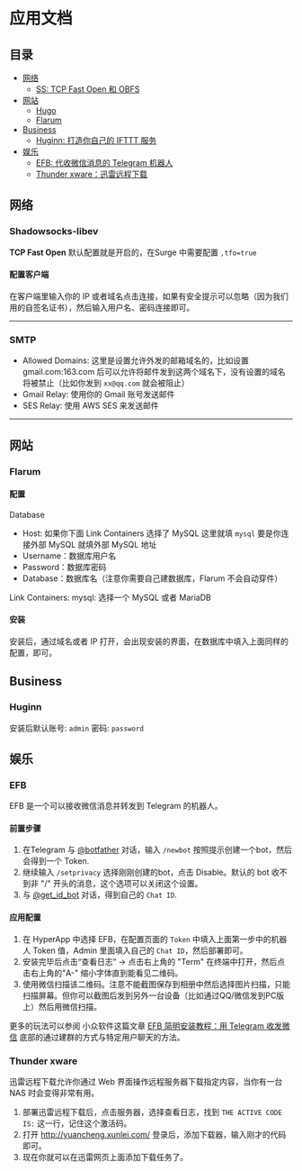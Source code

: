 # 应用文档


## 目录
* [网络](#网络)
    * [SS: TCP Fast Open 和 OBFS](#shadowsocks-libev)
* [网站](#网站)
    * [Hugo](#hugo)
    * [Flarum](#flarum)
* [Business](#business)
    * [Huginn: 打造你自己的 IFTTT 服务](#Huginn)
* [娱乐](#娱乐)
    * [EFB: 代收微信消息的 Telegram 机器人](#efb)
    * [Thunder xware：迅雷远程下载](#thunder-xware)


## 网络

### Shadowsocks-libev

**TCP Fast Open**
默认配置就是开启的，在Surge 中需要配置 `,tfo=true`



#### 配置客户端

在客户端里输入你的 IP 或者域名点击连接，如果有安全提示可以忽略（因为我们用的自签名证书），然后输入用户名、密码连接即可。

---

### SMTP

* Allowed Domains: 这里是设置允许外发的邮箱域名的，比如设置 gmail.com:163.com 后可以允许将邮件发到这两个域名下，没有设置的域名将被禁止（比如你发到 `xx@qq.com` 就会被阻止）
* Gmail Relay: 使用你的 Gmail 账号发送邮件
* SES Relay: 使用 AWS SES 来发送邮件

---

## 网站

### Flarum

#### 配置

Database
* Host: 如果你下面 Link Containers 选择了 MySQL 这里就填 `mysql` 要是你连接外部 MySQL 就填外部 MySQL 地址
* Username：数据库用户名
* Password：数据库密码
* Database：数据库名（注意你需要自己建数据库，Flarum 不会自动穿件）

Link Containers:
mysql: 选择一个 MySQL 或者 MariaDB

#### 安装

安装后，通过域名或者 IP 打开，会出现安装的界面，在数据库中填入上面同样的配置，即可。


## Business

### Huginn

安装后默认账号: `admin` 密码: `password`


## 娱乐

### EFB

EFB 是一个可以接收微信消息并转发到 Telegram 的机器人。

#### 前置步骤

1. 在Telegram 与 [@botfather](https://t.me/botfather) 对话，输入 `/newbot` 按照提示创建一个bot，然后会得到一个 Token.
2. 继续输入 `/setprivacy` 选择刚刚创建的bot，点击 Disable。默认的 bot 收不到非 "/" 开头的消息，这个选项可以关闭这个设置。
3. 与 [@get_id_bot](https://t.me/get_id_bot) 对话，得到自己的 `Chat ID`.

#### 应用配置

1. 在 HyperApp 中选择 EFB，在配置页面的 `Token` 中填入上面第一步中的机器人 Token 值，Admin 里面填入自己的 `Chat ID`，然后部署即可。
2. 安装完毕后点击“查看日志” -> 点击右上角的 "Term" 在终端中打开，然后点击右上角的"A-" 缩小字体直到能看见二维码。
3. 使用微信扫描该二维码。注意不能截图保存到相册中然后选择图片扫描，只能扫描屏幕。但你可以截图后发到另外一台设备（比如通过QQ/微信发到PC版上）然后用微信扫描。

更多的玩法可以参阅 小众软件这篇文章 [EFB 简明安装教程：用 Telegram 收发微信](http://www.appinn.com/efb-tutorial-with-docker/) 底部的通过建群的方式与特定用户聊天的方法。

### Thunder xware

迅雷远程下载允许你通过 Web 界面操作远程服务器下载指定内容，当你有一台 NAS 时会变得非常有用。

1. 部署迅雷远程下载后，点击服务器，选择查看日志，找到 `THE ACTIVE CODE IS:` 这一行，记住这个激活码。
2. 打开 http://yuancheng.xunlei.com/ 登录后，添加下载器，输入刚才的代码即可。
3. 现在你就可以在迅雷网页上面添加下载任务了。



